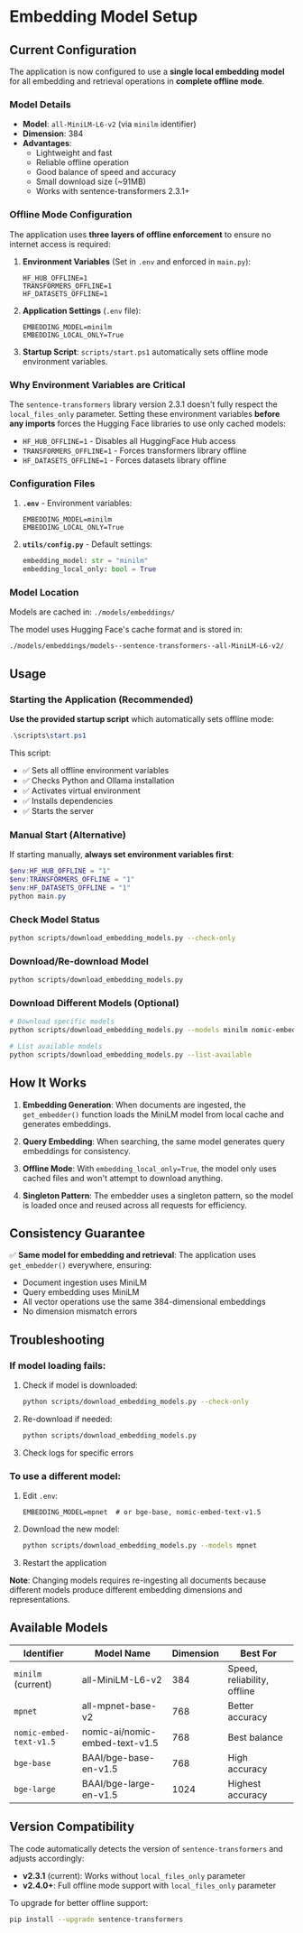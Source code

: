 # Embedding Model Setup

## Current Configuration

The application is now configured to use a **single local embedding model** for all embedding and retrieval operations in **complete offline mode**.

### Model Details
- **Model**: `all-MiniLM-L6-v2` (via `minilm` identifier)
- **Dimension**: 384
- **Advantages**: 
  - Lightweight and fast
  - Reliable offline operation
  - Good balance of speed and accuracy
  - Small download size (~91MB)
  - Works with sentence-transformers 2.3.1+

### Offline Mode Configuration

The application uses **three layers of offline enforcement** to ensure no internet access is required:

1. **Environment Variables** (Set in `.env` and enforced in `main.py`):
   ```
   HF_HUB_OFFLINE=1
   TRANSFORMERS_OFFLINE=1
   HF_DATASETS_OFFLINE=1
   ```

2. **Application Settings** (`.env` file):
   ```
   EMBEDDING_MODEL=minilm
   EMBEDDING_LOCAL_ONLY=True
   ```

3. **Startup Script**: `scripts/start.ps1` automatically sets offline mode environment variables.

### Why Environment Variables are Critical

The `sentence-transformers` library version 2.3.1 doesn't fully respect the `local_files_only` parameter. Setting these environment variables **before any imports** forces the Hugging Face libraries to use only cached models:

- `HF_HUB_OFFLINE=1` - Disables all HuggingFace Hub access
- `TRANSFORMERS_OFFLINE=1` - Forces transformers library offline
- `HF_DATASETS_OFFLINE=1` - Forces datasets library offline

### Configuration Files

1. **`.env`** - Environment variables:
   ```
   EMBEDDING_MODEL=minilm
   EMBEDDING_LOCAL_ONLY=True
   ```

2. **`utils/config.py`** - Default settings:
   ```python
   embedding_model: str = "minilm"
   embedding_local_only: bool = True
   ```

### Model Location
Models are cached in: `./models/embeddings/`

The model uses Hugging Face's cache format and is stored in:
```
./models/embeddings/models--sentence-transformers--all-MiniLM-L6-v2/
```

## Usage

### Starting the Application (Recommended)

**Use the provided startup script** which automatically sets offline mode:
```powershell
.\scripts\start.ps1
```

This script:
- ✅ Sets all offline environment variables
- ✅ Checks Python and Ollama installation
- ✅ Activates virtual environment
- ✅ Installs dependencies
- ✅ Starts the server

### Manual Start (Alternative)

If starting manually, **always set environment variables first**:
```powershell
$env:HF_HUB_OFFLINE = "1"
$env:TRANSFORMERS_OFFLINE = "1"
$env:HF_DATASETS_OFFLINE = "1"
python main.py
```

### Check Model Status
```bash
python scripts/download_embedding_models.py --check-only
```

### Download/Re-download Model
```bash
python scripts/download_embedding_models.py
```

### Download Different Models (Optional)
```bash
# Download specific models
python scripts/download_embedding_models.py --models minilm nomic-embed-text-v1.5

# List available models
python scripts/download_embedding_models.py --list-available
```

## How It Works

1. **Embedding Generation**: When documents are ingested, the `get_embedder()` function loads the MiniLM model from local cache and generates embeddings.

2. **Query Embedding**: When searching, the same model generates query embeddings for consistency.

3. **Offline Mode**: With `embedding_local_only=True`, the model only uses cached files and won't attempt to download anything.

4. **Singleton Pattern**: The embedder uses a singleton pattern, so the model is loaded once and reused across all requests for efficiency.

## Consistency Guarantee

✅ **Same model for embedding and retrieval**: The application uses `get_embedder()` everywhere, ensuring:
- Document ingestion uses MiniLM
- Query embedding uses MiniLM
- All vector operations use the same 384-dimensional embeddings
- No dimension mismatch errors

## Troubleshooting

### If model loading fails:
1. Check if model is downloaded:
   ```bash
   python scripts/download_embedding_models.py --check-only
   ```

2. Re-download if needed:
   ```bash
   python scripts/download_embedding_models.py
   ```

3. Check logs for specific errors

### To use a different model:
1. Edit `.env`:
   ```
   EMBEDDING_MODEL=mpnet  # or bge-base, nomic-embed-text-v1.5
   ```

2. Download the new model:
   ```bash
   python scripts/download_embedding_models.py --models mpnet
   ```

3. Restart the application

**Note**: Changing models requires re-ingesting all documents because different models produce different embedding dimensions and representations.

## Available Models

| Identifier | Model Name | Dimension | Best For |
|------------|-----------|-----------|----------|
| `minilm` (current) | all-MiniLM-L6-v2 | 384 | Speed, reliability, offline |
| `mpnet` | all-mpnet-base-v2 | 768 | Better accuracy |
| `nomic-embed-text-v1.5` | nomic-ai/nomic-embed-text-v1.5 | 768 | Best balance |
| `bge-base` | BAAI/bge-base-en-v1.5 | 768 | High accuracy |
| `bge-large` | BAAI/bge-large-en-v1.5 | 1024 | Highest accuracy |

## Version Compatibility

The code automatically detects the version of `sentence-transformers` and adjusts accordingly:
- **v2.3.1** (current): Works without `local_files_only` parameter
- **v2.4.0+**: Full offline mode support with `local_files_only` parameter

To upgrade for better offline support:
```bash
pip install --upgrade sentence-transformers
```
